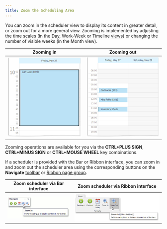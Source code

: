 ```yaml
---
title: Zoom the Scheduling Area
---
```

You can zoom in the scheduler view to display its content in greater detail, or zoom out for a more general view. Zooming is implemented by adjusting the time scales (in the Day, Work-Week or Timeline [views](../../../../interface-elements-for-desktop/articles/scheduler/layout-customization/switch-scheduler-views.md)) or changing the number of visible weeks (in the Month view).

| Zooming in | Zooming out |
|---|---|
| ![ZoomIn-var01](../../../images/Img7967.png) | ![ZoomOut-var01](../../../images/Img7968.png) |

Zooming operations are available for you via the **CTRL+PLUS SIGN**, **CTRL+MINUS SIGN** or **CTRL+MOUSE WHEEL** key combinations.

If a scheduler is provided with the Bar or Ribbon interface, you can zoom in and zoom out the scheduler area using the corresponding buttons on the **Navigate** [toolbar](../../../../interface-elements-for-desktop/articles/scheduler/scheduler-ui/toolbars.md) or [Ribbon page group](../../../../interface-elements-for-desktop/articles/scheduler/scheduler-ui/ribbon-interface.md).

| Zoom scheduler via Bar interface | Zoom scheduler via Ribbon interface |
|---|---|
| ![Scheduler_BarUI_ZoomIn](../../../images/Img16661.png) | ![Scheduler_Ribbon_ZoomOut](../../../images/Img16662.png) |
